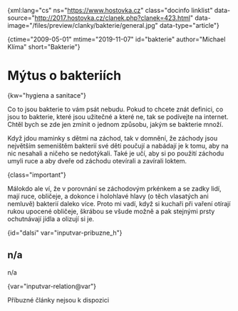 
{xml:lang="cs" ns="https://www.hostovka.cz" class="docinfo linklist" data-source="http://2017.hostovka.cz/clanek.php?clanek=423.html" data-image="/files/preview/clanky/bakterie/general.jpg" data-type="article"}

{ctime="2009-05-01" mtime="2019-11-07" id="bakterie" author="Michael Klíma" short="Bakterie"}

# Mýtus o bakteriích

<!-- generated attribute kw by user_udpatekw.sh on 2020-05-07, do not edit -->

{kw="hygiena a sanitace"}

Co to jsou bakterie to vám psát nebudu. Pokud to chcete znát definici, co jsou to bakterie, které jsou užitečné a které ne, tak se podívejte na internet. Chtěl bych se zde jen zmínit o jednom způsobu, jakým se bakterie množí.

Když jdou maminky s dětmi na záchod, tak v domnění, že záchody jsou největším semeništěm bakterií své děti poučují a nabádají je k tomu, aby na nic nesahali a ničeho se nedotýkali. Také je učí, aby si po použití záchodu umyli ruce a aby dveře od záchodu otevírali a zavírali loktem.

{class="important"}

Málokdo ale ví, že v porovnání se záchodovým prkénkem a se zadky lidí, mají ruce, obličeje, a dokonce i holohlavé hlavy (o těch vlasatých ani nemluvě) bakterií daleko více. Proto mi vadí, když si kuchaři při vaření otírají rukou upocené obličeje, škrábou se všude možně a pak stejnými prsty ochutnávají jídla a olizují si je.

{id="dalsi" var="inputvar-pribuzne_h"}

## n/a

n/a

{var="inputvar-relation@var"}

Příbuzné články nejsou k dispozici

